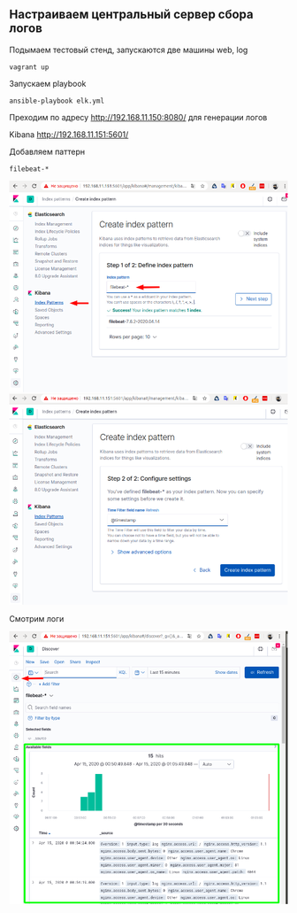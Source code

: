 ## Настраиваем центральный сервер сбора логов

Подымаем тестовый стенд, запускаются две машины web, log
```
vagrant up
```
Запускаем playbook
```
ansible-playbook elk.yml
```
Преходим по адресу http://192.168.11.150:8080/ для генерации логов 

Kibana http://192.168.11.151:5601/

Добавляем паттерн
```
filebeat-*
```
![](pic/1.png)
![](pic/2.png)

Смотрим логи

![](pic/3.png)